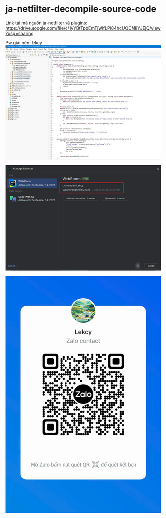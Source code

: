 # ja-netfilter-decompile-source-code

Link tải mã nguồn ja-netfilter và plugins: https://drive.google.com/file/d/1yYBtTpbEmTjWlfLPl84hcUQCMIiYJEjQ/view?usp=sharing

Pw giải nén: lekcy
![Hình ảnh minh họa trên Eclipse](./decompile.jpg)

![Demo](./license.png)

![Zalo](./zalo.jpg)


